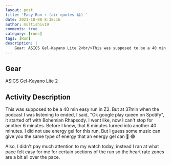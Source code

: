 ```yaml
---
layout: post
title: 'Easy Run ✌️ (air quotes 😂) '
date: 2021-10-08 8:38:16
author: multishiv19
comments: true
category: [runs]
tags: [Run]
description: |
    Gear: ASICS Gel-Kayano Lite 2<br/>This was supposed to be a 40 min easy run in Z2. But at 37min when the podcast I was listening to ended, I said, "Ok google play queen on Spotify", it started off with Bohemian Rhapsody. I went like, now I can't stop for another 6 minutes.<br/>Before I knew, that 6 minutes turned into another 40 minutes.<br/>I did not use energy gel for this run,<br/>But I guess some music can give you the same type of energy that an energy gel can 🤫 😂<br/><br/>Also, I didn't pay much attention to my watch today, instead I ran at what pace felt easy for me for certain sections of the run so the heart rate zones are a bit all over the pace.
---
```


## Gear
ASICS Gel-Kayano Lite 2

## Activity Description
This was supposed to be a 40 min easy run in Z2. But at 37min when the podcast I was listening to ended, I said, "Ok google play queen on Spotify", it started off with Bohemian Rhapsody. I went like, now I can't stop for another 6 minutes.
Before I knew, that 6 minutes turned into another 40 minutes.
I did not use energy gel for this run,
But I guess some music can give you the same type of energy that an energy gel can 🤫 😂

Also, I didn't pay much attention to my watch today, instead I ran at what pace felt easy for me for certain sections of the run so the heart rate zones are a bit all over the pace.


<div width='100%' class='strava-embed-placeholder' data-embed-type='activity' data-embed-id='6083704713'></div>
<script src='https://strava-embeds.com/embed.js'></script>
